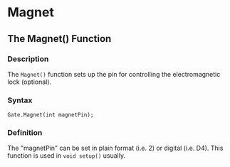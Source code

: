 # Magnet

## The Magnet() Function

### Description

The `Magnet()` function sets up the pin for controlling the electromagnetic lock (optional).

### Syntax

```
Gate.Magnet(int magnetPin);
```

### Definition

The "magnetPin" can be set in plain format (i.e. 2) or digital (i.e. D4).  This function is used in `void setup()` usually.
